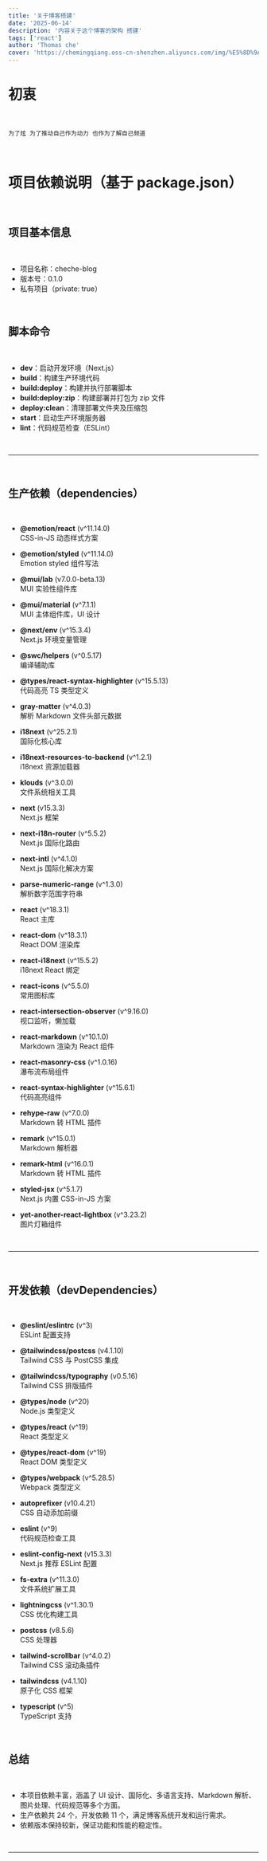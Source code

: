 ```yaml
---
title: '关于博客搭建'
date: '2025-06-14'
description: '内容关于这个博客的架构 搭建'
tags: ['react']
author: 'Thomas che'
cover: 'https://chemingqiang.oss-cn-shenzhen.aliyuncs.com/img/%E5%8D%9A%E5%AE%A2%E5%9B%BE%E7%89%87.jpg'
---
```


# 初衷

</br>

    为了炫 为了推动自己作为动力 也作为了解自己频道

</br>

# 项目依赖说明（基于 package.json）

</br>

## 项目基本信息

</br>

- 项目名称：cheche-blog
- 版本号：0.1.0
- 私有项目（private: true）

</br>

## 脚本命令

</br>

- **dev**：启动开发环境（Next.js）
- **build**：构建生产环境代码
- **build:deploy**：构建并执行部署脚本
- **build:deploy:zip**：构建部署并打包为 zip 文件
- **deploy:clean**：清理部署文件夹及压缩包
- **start**：启动生产环境服务器
- **lint**：代码规范检查（ESLint）

</br>

---

</br>

## 生产依赖（dependencies）

</br>

- **@emotion/react** (v^11.14.0)  
  CSS-in-JS 动态样式方案

- **@emotion/styled** (v^11.14.0)  
  Emotion styled 组件写法

- **@mui/lab** (v7.0.0-beta.13)  
  MUI 实验性组件库

- **@mui/material** (v^7.1.1)  
  MUI 主体组件库，UI 设计

- **@next/env** (v^15.3.4)  
  Next.js 环境变量管理

- **@swc/helpers** (v^0.5.17)  
  编译辅助库

- **@types/react-syntax-highlighter** (v^15.5.13)  
  代码高亮 TS 类型定义

- **gray-matter** (v^4.0.3)  
  解析 Markdown 文件头部元数据

- **i18next** (v^25.2.1)  
  国际化核心库

- **i18next-resources-to-backend** (v^1.2.1)  
  i18next 资源加载器

- **klouds** (v^3.0.0)  
  文件系统相关工具

- **next** (v15.3.3)  
  Next.js 框架

- **next-i18n-router** (v^5.5.2)  
  Next.js 国际化路由

- **next-intl** (v^4.1.0)  
  Next.js 国际化解决方案

- **parse-numeric-range** (v^1.3.0)  
  解析数字范围字符串

- **react** (v^18.3.1)  
  React 主库

- **react-dom** (v^18.3.1)  
  React DOM 渲染库

- **react-i18next** (v^15.5.2)  
  i18next React 绑定

- **react-icons** (v^5.5.0)  
  常用图标库

- **react-intersection-observer** (v^9.16.0)  
  视口监听，懒加载

- **react-markdown** (v^10.1.0)  
  Markdown 渲染为 React 组件

- **react-masonry-css** (v^1.0.16)  
  瀑布流布局组件

- **react-syntax-highlighter** (v^15.6.1)  
  代码高亮组件

- **rehype-raw** (v^7.0.0)  
  Markdown 转 HTML 插件

- **remark** (v^15.0.1)  
  Markdown 解析器

- **remark-html** (v^16.0.1)  
  Markdown 转 HTML 插件

- **styled-jsx** (v^5.1.7)  
  Next.js 内置 CSS-in-JS 方案

- **yet-another-react-lightbox** (v^3.23.2)  
   图片灯箱组件

</br>

---

</br>

## 开发依赖（devDependencies）

</br>

- **@eslint/eslintrc** (v^3)  
  ESLint 配置支持

- **@tailwindcss/postcss** (v4.1.10)  
  Tailwind CSS 与 PostCSS 集成

- **@tailwindcss/typography** (v0.5.16)  
  Tailwind CSS 排版插件

- **@types/node** (v^20)  
  Node.js 类型定义

- **@types/react** (v^19)  
  React 类型定义

- **@types/react-dom** (v^19)  
  React DOM 类型定义

- **@types/webpack** (v^5.28.5)  
  Webpack 类型定义

- **autoprefixer** (v10.4.21)  
  CSS 自动添加前缀

- **eslint** (v^9)  
  代码规范检查工具

- **eslint-config-next** (v15.3.3)  
  Next.js 推荐 ESLint 配置

- **fs-extra** (v^11.3.0)  
  文件系统扩展工具

- **lightningcss** (v^1.30.1)  
  CSS 优化构建工具

- **postcss** (v8.5.6)  
  CSS 处理器

- **tailwind-scrollbar** (v^4.0.2)  
  Tailwind CSS 滚动条插件

- **tailwindcss** (v4.1.10)  
  原子化 CSS 框架

- **typescript** (v^5)  
   TypeScript 支持

</br>

## 总结

</br>

- 本项目依赖丰富，涵盖了 UI 设计、国际化、多语言支持、Markdown 解析、图片处理、代码规范等多个方面。
- 生产依赖共 24 个，开发依赖 11 个，满足博客系统开发和运行需求。
- 依赖版本保持较新，保证功能和性能的稳定性。

</br>

---

</br>
</br>
</br>
</br>
</br>
</br>
</br>
